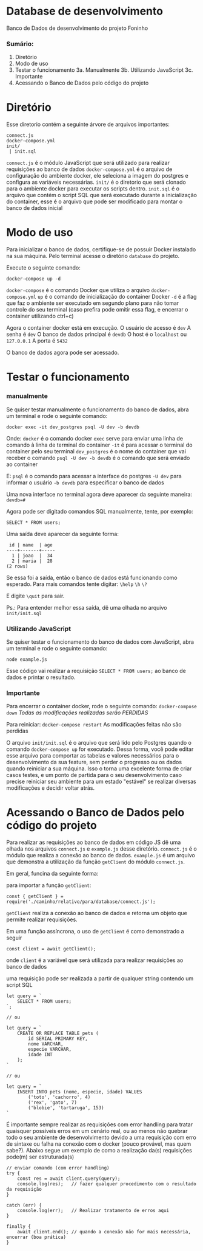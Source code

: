 # Database de desenvolvimento
Banco de Dados de desenvolvimento do projeto Foninho

### Sumário:

1. Diretório
2. Modo de uso
3. Testar o funcionamento
    3a. Manualmente
    3b. Utilizando JavaScript
    3c. Importante
4. Acessando o Banco de Dados pelo código do projeto

# Diretório
Esse diretorio contém a seguinte árvore de arquivos importantes:

```
connect.js
docker-compose.yml
init/
 | init.sql
```

```connect.js``` é o módulo JavaScript que será utilizado para realizar requisições ao banco de dados
```docker-compose.yml``` é o arquivo de configuração do ambiente docker, ele seleciona a imagem do postgres e configura as variáveis necessárias.
```init/``` é o diretorio que será clonado para o ambiente docker para executar os scripts dentro.
```init.sql``` é o arquivo que contém o script SQL que será executado durante a inicialização do container, esse é o arquivo que pode ser modificado para montar o banco de dados inicial

# Modo de uso
Para inicializar o banco de dados, certifique-se de possuir Docker instalado na sua máquina.
Pelo terminal acesse o diretório ```database``` do projeto.

Execute o seguinte comando:
```
docker-compose up -d
```

```docker-compose``` é o comando Docker que utiliza o arquivo ```docker-compose.yml```
```up``` é o comando de inicialização do container Docker
```-d``` é a flag que faz o ambiente ser executado em segundo plano para não tomar controle do seu terminal (caso prefira pode omitir essa flag, e encerrar o container utilizando ctrl+c)

Agora o container docker está em execução.
O usuário de acesso é ```dev```
A senha é ```dev```
O banco de dados principal é ```devdb```
O host é o ```localhost``` ou ```127.0.0.1```
A porta é ```5432```

O banco de dados agora pode ser acessado.

# Testar o funcionamento 

### manualmente

Se quiser testar manualmente o funcionamento do banco de dados, abra um terminal e rode o seguinte comando:
```
docker exec -it dev_postgres psql -U dev -b devdb
```

Onde:
```docker``` é o comando docker
```exec``` serve para enviar uma linha de comando à linha de terminal do container
```-it``` é para acessar o terminal do container pelo seu terminal
```dev_postgres``` é o nome do container que vai receber o comando
```psql -U dev -b devdb``` é o comando que será enviado ao container

E:
```psql``` é o comando para acessar a interface do postgres
```-U dev``` para informar o usuário
```-b devdb``` para especificar o banco de dados

Uma nova interface no terminal agora deve aparecer da seguinte maneira:
```devdb=#```

Agora pode ser digitado comandos SQL manualmente, tente, por exemplo:
```
SELECT * FROM users;
```

Uma saída deve aparecer da seguinte forma:
```
 id | name  | age
----+-------+-----
  1 | joao  |  34
  2 | maria |  28
(2 rows)
```

Se essa foi a saída, então o banco de dados está funcionando como esperado.
Para mais comandos tente digitar:
```\help```
```\h```
```\?```

E digite ```\quit``` para sair.

Ps.: Para entender melhor essa saída, dê uma olhada no arquivo ```init/init.sql```


### Utilizando JavaScript

Se quiser testar o funcionamento do banco de dados com JavaScript, abra um terminal e rode o seguinte comando:
```
node example.js
```

Esse código vai realizar a requisição ```SELECT * FROM users;``` ao banco de dados e printar o resultado.


### Importante

Para encerrar o container docker, rode o seguinte comando:
```docker-compose down``` *Todas as modificações realizadas serão PERDIDAS*

Para reiniciar:
```docker-compose restart``` As modificações feitas não são perdidas

O arquivo ```init/init.sql``` é o arquivo que será lido pelo Postgres quando o comando ```docker-compose up``` for executado. Dessa forma, você pode editar esse arquivo para comportar as tabelas e valores necessários para o desenvolvimento da sua feature, sem perder o progresso ou os dados quando reiniciar a sua máquina. Isso o torna uma excelente forma de criar casos testes, e um ponto de partida para o seu desenvolvimento caso precise reiniciar seu ambiente para um estado "estável" se realizar diversas modificações e decidir voltar atrás.



# Acessando o Banco de Dados pelo código do projeto

Para realizar as requisições ao banco de dados em código JS dê uma olhada nos arquivos ```connect.js``` e ```example.js``` desse diretório.
```connect.js``` é o módulo que realiza a conexão ao banco de dados.
```example.js``` é um arquivo que demonstra a utilização da função ```getClient``` do módulo ```connect.js```.

Em geral, funcina da seguinte forma:

para importar a função ```getClient```:
```
const { getClient } = require('./caminho/relativo/para/database/connect.js');
```
```getClient``` realiza a conexão ao banco de dados e retorna um objeto que permite realizar requisições.

Em uma função assíncrona, o uso de ```getClient``` é como demonstrado a seguir
```
const client = await getClient();
```
onde ```client``` é a variável que será utilizada para realizar requisições ao banco de dados
    
uma requisição pode ser realizada a partir de qualquer string contendo um script SQL
```
let query = `
    SELECT * FROM users;
`;

// ou

let query = `
    CREATE OR REPLACE TABLE pets (
        id SERIAL PRIMARY KEY,
        nome VARCHAR,
        especie VARCHAR,
        idade INT
    );
`

// ou

let query = `
    INSERT INTO pets (nome, especie, idade) VALUES
        ('toto', 'cachorro', 4)
        ('rex', 'gato', 7)
        ('blobie', 'tartaruga', 153)
`
```


É importante sempre realizar as requisições com error handling para tratar quaisquer possíveis erros em um cenário real, ou ao menos não quebrar todo o seu ambiente de desenvolvimento devido a uma requisição com erro de sintaxe ou falha na conexão com o docker (pouco provável, mas quem sabe?).
Abaixo segue um exemplo de como a realização da(s) requisições pode(m) ser estruturada(s)
```
// enviar comando (com error handling)
try {
    const res = await client.query(query);
    console.log(res);   // fazer qualquer procedimento com o resultado da requisição
} 

catch (err) {
    console.log(err);   // Realizar tratamento de erros aqui
}

finally {
    await client.end(); // quando a conexão não for mais necessária, encerrar (boa prática)
}
```

